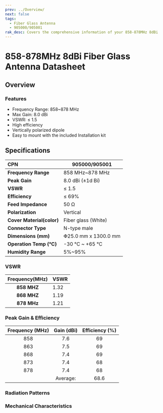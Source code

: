 ```yaml
---
prev: ../Overview/
next: false
tags:
  - Fiber Glass Antenna
  - 905000/905001
rak_desc: Covers the comprehensive information of your 858-878MHz 8dBi Fiber Glass Antenna to help you in using it. This information includes technical specifications, characteristics, and requirements.
---
```


# 858-878MHz 8dBi Fiber Glass Antenna Datasheet

## Overview

### Features

-   Frequency Range: 858~878&nbsp;MHz
-   Max Gain: 8.0&nbsp;dBi
-   VSWR: ≤ 1.5
-   High efficiency
-   Vertically polarized dipole
-   Easy to mount with the included Installation kit

<rk-img
  src="/assets/images/accessories/905000-905001/antenna_view.png"
  width="70%"
  caption="858~878MHz 8dBi Fiber Glass Antenna Overview"
/>

## Specifications

| CPN                       | 905000/905001                  |
| :------------------------ | ------------------------------ |
| **Frequency Range**       | 858&nbsp;MHz~878&nbsp;MHz      |
| **Peak Gain**             | 8.0&nbsp;dBi (±1d&nbsp;Bi)     |
| **VSWR**                  | ≤ 1.5                          |
| **Efficiency**            | ≤ 69%                          |
| **Feed Impedance**        | 50&nbsp;Ω                      |
| **Polarization**          | Vertical                       |
| **Cover Material(color)** | Fiber glass (White)            |
| **Connector Type**        | N-type male                    |
| **Dimensions (mm)**       | Փ25.0&nbsp;mm x 1300.0&nbsp;mm |
| **Operation Temp (°C)**   | -30&nbsp;°C ~ +65&nbsp;°C      |
| **Humidity Range**        | 5%~95%                         |

### VSWR

| **Frequency(MHz)** | VSWR |
| :----------------: | ---- |
|  **858&nbsp;MHZ**  | 1.32 |
|  **868&nbsp;MHZ**  | 1.19 |
|  **878&nbsp;MHz**  | 1.21 |

<rk-img
  src="/assets/images/accessories/905000-905001/vswr.png"
  width="70%"
  caption="858~878MHz 8dBi Fiber Glass Antenna VSWR graph"
/>

### Peak Gain & Efficiency

| **Frequency (MHz)** | **Gain (dBi)** | **Efficiency (%)** |
| :-----------------: | :------------: | :----------------: |
|         858         |      7.6       |         69         |
|         863         |      7.5       |         69         |
|         868         |      7.4       |         69         |
|         873         |      7.4       |         68         |
|         878         |      7.4       |         68         |
|                     |    Average:    |        68.6        |

### Radiation Patterns

<rk-img
  src="/assets/images/accessories/905000-905001/858.png"
  width="70%"
  caption="Radiation pattern at 858MHz"
/>

<rk-img
  src="/assets/images/accessories/905000-905001/863.png"
  width="70%"
  caption="Radiation pattern at 863MHz"
/>

<rk-img
  src="/assets/images/accessories/905000-905001/868.png"
  width="70%"
  caption="Radiation pattern at 868MHz"
/>

<rk-img
  src="/assets/images/accessories/905000-905001/873.png"
  width="70%"
  caption="Radiation pattern at 873MHz"
/>

<rk-img
  src="/assets/images/accessories/905000-905001/878.png"
  width="70%"
  caption="Radiation pattern at 878MHz"
/>

### Mechanical Characteristics

<rk-img
  src="/assets/images/accessories/905000-905001/8dBi_dimensions.png"
  width="60%"
  caption="858~878MHz 8dBi Fiber Glass Atenna dimensions"
/>
